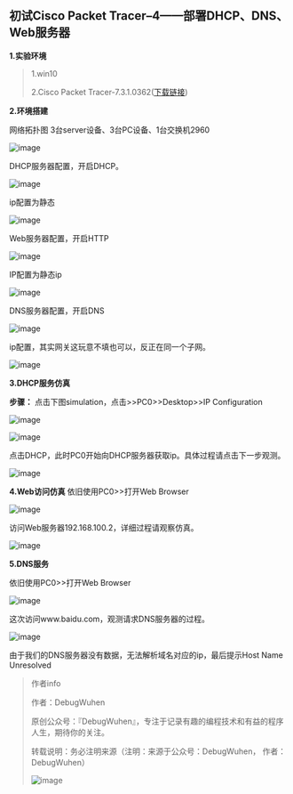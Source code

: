 ## 初试Cisco Packet Tracer–4——部署DHCP、DNS、Web服务器

**1.实验环境**

>1.win10
>
>2.Cisco Packet Tracer-7.3.1.0362([下载链接](https://www.netacad.com/zh-hans/courses/packet-tracer/introduction-packet-tracer))

**2.环境搭建**

网络拓扑图
3台server设备、3台PC设备、1台交换机2960

![image](https://user-images.githubusercontent.com/48900845/112760734-ac610e00-902a-11eb-9eb8-3e121b0dfcef.png)

DHCP服务器配置，开启DHCP。

![image](https://user-images.githubusercontent.com/48900845/112760745-b256ef00-902a-11eb-9da5-4034c68a3cc3.png)


ip配置为静态

![image](https://user-images.githubusercontent.com/48900845/112760764-b8e56680-902a-11eb-8bc4-fb28f60370b7.png)


Web服务器配置，开启HTTP

![image](https://user-images.githubusercontent.com/48900845/112760779-c1d63800-902a-11eb-9f8e-01d21aadf750.png)


IP配置为静态ip

![image](https://user-images.githubusercontent.com/48900845/112760789-c8fd4600-902a-11eb-89b2-cb83e29c7d92.png)



DNS服务器配置，开启DNS

![image](https://user-images.githubusercontent.com/48900845/112760799-d0245400-902a-11eb-863b-39a1b9a584af.png)


ip配置，其实网关这玩意不填也可以，反正在同一个子网。

![image](https://user-images.githubusercontent.com/48900845/112760807-d7e3f880-902a-11eb-92cd-93c25d0c6043.png)


**3.DHCP服务仿真**

**步骤：** 
点击下图simulation，点击>>PC0>>Desktop>>IP Configuration

![image](https://user-images.githubusercontent.com/48900845/112760850-0661d380-902b-11eb-93bc-9852454442a3.png)

![image](https://user-images.githubusercontent.com/48900845/112760867-15488600-902b-11eb-9d37-c327cdac5769.png)

点击DHCP，此时PC0开始向DHCP服务器获取ip。具体过程请点击下一步观测。

![image](https://user-images.githubusercontent.com/48900845/112760880-21344800-902b-11eb-947e-d51819bb2bff.png)

**4.Web访问仿真**
依旧使用PC0>>打开Web Browser

![image](https://user-images.githubusercontent.com/48900845/112760886-298c8300-902b-11eb-9fdd-475c491dd3ea.png)

访问Web服务器192.168.100.2，详细过程请观察仿真。

![image](https://user-images.githubusercontent.com/48900845/112760897-314c2780-902b-11eb-904d-ffb810cfc00a.png)

**5.DNS服务**

依旧使用PC0>>打开Web Browser

![image](https://user-images.githubusercontent.com/48900845/112760906-3d37e980-902b-11eb-85b3-ffb6e679f37a.png)

这次访问www.baidu.com，观测请求DNS服务器的过程。

![image](https://user-images.githubusercontent.com/48900845/112760914-43c66100-902b-11eb-867a-104f4d6e2094.png)

由于我们的DNS服务器没有数据，无法解析域名对应的ip，最后提示Host Name Unresolved



>作者info
>
>作者：DebugWuhen
>
>原创公众号：『DebugWuhen』，专注于记录有趣的编程技术和有益的程序人生，期待你的关注。
>
>转载说明：务必注明来源（注明：来源于公众号：DebugWuhen， 作者：DebugWuhen）
>
>![image](https://user-images.githubusercontent.com/48900845/112752163-3b0e6480-9004-11eb-899d-66ddef749c2b.png)
